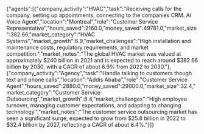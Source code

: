 {"agents":[{"company_activity":"HVAC","task":"Receiving calls for the company, setting up appointments, connecting to the companies CRM. Ai Voice Agent","location":"Montreal","role":"Customer Service Representative","hours_saved":2160.0,"money_saved":49781.0,"market_size":382.66,"market_category":"HVAC Systems","market_growth":6.9,"market_challenges":"High installation and maintenance costs, regulatory requirements, and market competition.","market_notes":"The global HVAC market was valued at approximately $240 billion in 2021 and is expected to reach around $382.66 billion by 2030, with a CAGR of about 6.9% from 2022 to 2030."},{"company_activity":"Agency","task":"Handle talking to customers though text and phone calls","location":"Addis Ababa","role":"Customer Service Agent","hours_saved":2880.0,"money_saved":29000.0,"market_size":32.4,"market_category":"Customer Service Outsourcing","market_growth":8.4,"market_challenges":"High employee turnover, managing customer expectations, and adapting to changing technology.","market_notes":"The customer service outsourcing market has seen a significant surge, expected to grow from $25.8 billion in 2022 to $32.4 billion by 2027, reflecting a CAGR of about 8.4%."}]}